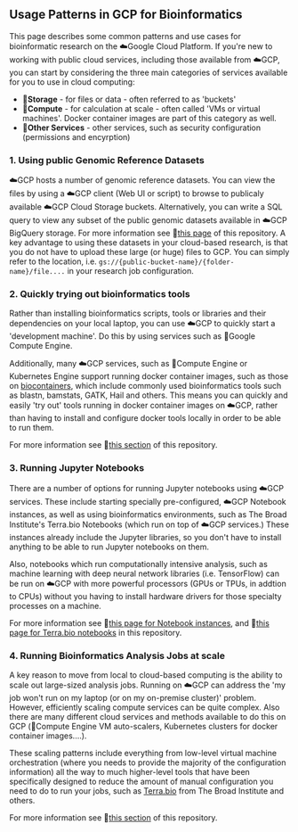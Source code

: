 
## Usage Patterns in GCP for Bioinformatics

This page describes some common patterns and use cases for bioinformatic research on the ☁️Google Cloud Platform.
If you're new to working with public cloud services, including those available from ☁️GCP, you can start by considering the three main categories of services available for you to use in cloud computing:
- 🔷**Storage** - for files or data - often referred to as 'buckets'
- 🔶**Compute** - for calculation at scale - often called 'VMs or virtual machines'.  Docker container images are part of this category as well.
- 🔴**Other Services** - other services, such as security configuration (permissions and encyrption) 



### 1. Using public Genomic Reference Datasets

☁️GCP hosts a number of genomic reference datasets.  You can view the files by using a ☁️GCP client (Web UI or script) to browse to publicaly available ☁️GCP Cloud Storage buckets.  Alternatively, you can write a SQL query to view any subset of the public genomic datasets available in ☁️GCP BigQuery storage.  For more information see 📗[this page](https://github.com/lynnlangit/gcp-for-bioinformatics/blob/master/1_Files_%26_Data/2_Use_public_genomic_datasets.md) of this repository. A key advantage to using these datasets in your cloud-based research, is that you do not have to upload these large (or huge) files to GCP.  You can simply refer to the location, i.e. `gs://{public-bucket-name}/{folder-name}/file....` in your research job configuration.

###  2. Quickly trying out bioinformatics tools

Rather than installing bioinformatics scripts, tools or libraries and their dependencies on your local laptop, you can use ☁️GCP to quickly start a 'development machine'. Do this by using services such as 🔶Google Compute Engine.  

Additionally, many ☁️GCP services, such as 🔶Compute Engine or Kubernetes Engine support running docker container images, such as those on [biocontainers](https://biocontainers.pro/#/), which include commonly used bioinformatics tools such as blastn, bamstats, GATK, Hail and others.  This means you can quickly and easily 'try out' tools running in docker container images on ☁️GCP, rather than having to install and configure docker tools locally in order to be able to run them.

For more information see 📗[this section](https://github.com/lynnlangit/gcp-for-bioinformatics/tree/master/2_Virtual_Machines_%26_Docker_Containers) of this repository.


### 3.  Running Jupyter Notebooks 

There are a number of options for running Jupyter notebooks using ☁️GCP services.  These include starting specially pre-configured, ☁️GCP Notebook instances, as well as using bioinformatics environments, such as The Broad Institute's Terra.bio Notebooks (which run on top of ☁️GCP services.)  These instances already include the Jupyter libraries, so you don't have to install anything to be able to run Jupyter notebooks on them.

Also, notebooks which run computationally intensive analysis, such as machine learning with deep neural network libraries (i.e. TensorFlow) can be run on ☁️GCP with more powerful processors (GPUs or TPUs, in addtion to CPUs) without you having to install hardware drivers for those specialty processes on a machine.

For more information see 📗[this page for Notebook instances](https://github.com/lynnlangit/gcp-for-bioinformatics/blob/master/2_Virtual_Machines_%26_Docker_Containers/2_Use_Jupyter_Notebook_VM.md), and 📗[this page for Terra.bio notebooks](https://github.com/lynnlangit/gcp-for-bioinformatics/blob/master/2_Virtual_Machines_%26_Docker_Containers/3_Use_Terra.bio_Notebooks.md) in this repository.


### 4.  Running Bioinformatics Analysis Jobs at scale

A key reason to move from local to cloud-based computing is the ability to scale out large-sized analysis jobs. Running on ☁️GCP can address the 'my job won't run on my laptop (or on my on-premise cluster)' problem. However, efficiently scaling compute services can be quite complex.   Also there are many different cloud services and methods available to do this on GCP (🔶Compute Engine VM auto-scalers, Kubernetes clusters for docker container images....).  

These scaling patterns include everything from low-level virtual machine orchestration (where you needs to provide the majority of the configuration information) all the way to much higher-level tools that have been specifically designed to reduce the amount of manual configuration you need to do to run your jobs, such as [Terra.bio](https://terra.bio/) from The Broad Institute and others.

For more information see 📗[this section](https://github.com/lynnlangit/gcp-for-bioinformatics/tree/master/2_Virtual_Machines_%26_Docker_Containers) of this repository.
